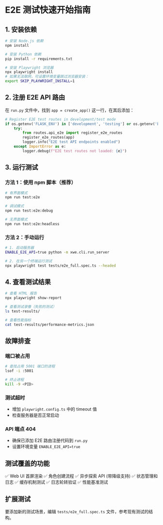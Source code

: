 # E2E 测试快速开始指南

## 1. 安装依赖
```bash
# 安装 Node.js 依赖
npm install

# 安装 Python 依赖
pip install -r requirements.txt

# 安装 Playwright 浏览器
npx playwright install
# 如果无法联网，可设置环境变量跳过浏览器安装：
export SKIP_PLAYWRIGHT_INSTALL=1
```

## 2. 注册 E2E API 路由
在 `run.py` 文件中，找到 `app = create_app()` 这一行，在其后添加：

```python
# Register E2E test routes in development/test mode
if os.getenv('FLASK_ENV') in ['development', 'testing'] or os.getenv('ENABLE_E2E_API') == 'true':
    try:
        from routes.api_e2e import register_e2e_routes
        register_e2e_routes(app)
        logger.info("E2E test API endpoints enabled")
    except ImportError as e:
        logger.debug(f"E2E test routes not loaded: {e}")
```

## 3. 运行测试

### 方法 1：使用 npm 脚本（推荐）
```bash
# 有界面模式
npm run test:e2e

# 调试模式
npm run test:e2e:debug

# 无界面模式
npm run test:e2e:headless
```

### 方法 2：手动运行
```bash
# 1. 启动服务器
ENABLE_E2E_API=true python -m xwe.cli.run_server

# 2. 在另一个终端运行测试
npx playwright test tests/e2e_full.spec.ts --headed
```


## 4. 查看测试结果
```bash
# 查看 HTML 报告
npx playwright show-report

# 查看测试录像（失败的测试）
ls test-results/

# 查看性能指标
cat test-results/performance-metrics.json
```

## 故障排查

### 端口被占用
```bash
# 查找占用 5001 端口的进程
lsof -i :5001

# 终止进程
kill -9 <PID>
```

### 测试超时
- 增加 `playwright.config.ts` 中的 timeout 值
- 检查服务器是否正常启动

### API 端点 404
- 确保已添加 E2E 路由注册代码到 `run.py`
- 设置环境变量 `ENABLE_E2E_API=true`

## 测试覆盖的功能

✅ Web UI 首屏渲染
✅ 角色创建流程
✅ 异步探索 API (带降级支持)
✅ 状态管理和日志
✅ 缓存机制测试
✅ 日志轮转验证
✅ 性能基准测试

## 扩展测试

要添加新的测试场景，编辑 `tests/e2e_full.spec.ts` 文件，参考现有测试的结构。
